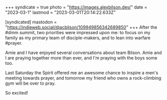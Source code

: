 +++
syndicate = true
photo = "https://images.alexbilson.dev/"
date = "2023-03-1"
lastmod = "2023-03-01T20:14:22.633Z"

[syndicated]
mastodon = "https://indieweb.social/@acbilson/109949856342689850"
+++
After the #dmm summit, two priorities were impressed upon me: to focus on my family as my primary team of disciple-makers, and to lean into warfare #prayer.

Amie and I have enjoyed several conversations about team Bilson. Amie and I are praying together more than ever, and I'm praying with the boys some too.

Last Saturday the Spirit offered me an awesome chance to inspire a men's meeting towards prayer, and tomorrow my friend who owns a rock-climbing gym will be over to pray.

So excited!
